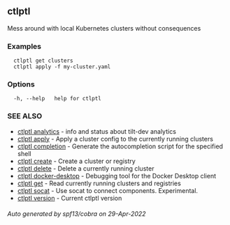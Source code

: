 ## ctlptl

Mess around with local Kubernetes clusters without consequences

### Examples

```
  ctlptl get clusters
  ctlptl apply -f my-cluster.yaml
```

### Options

```
  -h, --help   help for ctlptl
```

### SEE ALSO

* [ctlptl analytics](ctlptl_analytics.md)	 - info and status about tilt-dev analytics
* [ctlptl apply](ctlptl_apply.md)	 - Apply a cluster config to the currently running clusters
* [ctlptl completion](ctlptl_completion.md)	 - Generate the autocompletion script for the specified shell
* [ctlptl create](ctlptl_create.md)	 - Create a cluster or registry
* [ctlptl delete](ctlptl_delete.md)	 - Delete a currently running cluster
* [ctlptl docker-desktop](ctlptl_docker-desktop.md)	 - Debugging tool for the Docker Desktop client
* [ctlptl get](ctlptl_get.md)	 - Read currently running clusters and registries
* [ctlptl socat](ctlptl_socat.md)	 - Use socat to connect components. Experimental.
* [ctlptl version](ctlptl_version.md)	 - Current ctlptl version

###### Auto generated by spf13/cobra on 29-Apr-2022
